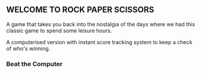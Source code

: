 ## WELCOME TO ROCK PAPER SCISSORS
A game that takes you back into the nostalgia of the days where we had this classic game to spend some leisure hours. 

A computerised version with instant score tracking system to keep a check of who's winning. 

### Beat the Computer